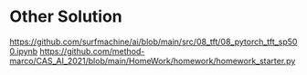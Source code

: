 # Other Solution
https://github.com/surfmachine/ai/blob/main/src/08_tft/08_pytorch_tft_sp500.ipynb
https://github.com/method-marco/CAS_AI_2021/blob/main/HomeWork/homework/homework_starter.py